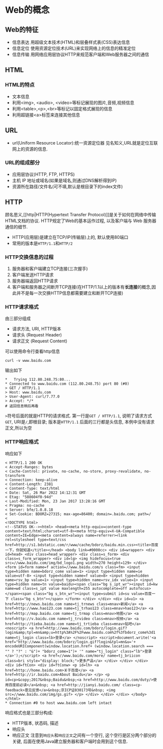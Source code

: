 # Web的概念
## Web的特征
- 信息表达
用超级文本技术(HTML)和层叠样式表(CSS)表达信息
- 信息定位
使用资源定位技术(URL)来实现网络上的信息的精准定位
- 信息传输
用网络应用层协议HTTP来规范客户端和Web服务器之间的通信

## HTML
### HTML的特点
- 文本信息
- 利用\<img\>, \<audio\>, \<video\>等标记展现的图片,音频,视频信息
- 利用\<table\>,\<p\>,\<br\>等标记以固定格式展现的信息
- 利用超链接\<a\>标签来连接其他信息

## URL
- url(Uniform Resource Locator):统一资源定位器
见名知义,URL就是定位互联网上的资源的信息.
### URL的组成部分
- 应用层协议(HTTP, FTP, HTTPS)
- 主机 IP 地址或域名(如果是域名,则通过DNS解析得到IP)
- 资源所在路径/文件名(可不填,默认是根目录下的index文件)

## HTTP
顾名思义,[[http|HTTP(Hypertext Transfer Protocol)]]是关于如何在网络中传输HTML文档的协议. HTTP规定了Web的基本运作过程, 以及客户端与 Web 服务器通信的细节.

- HTTP(应用层)是建立在TCP/IP(传输层)上的, 默认使用80端口
- 常用的版本是`HTTP/1.1`和`HTTP/2`

### HTTP交换信息的过程
1. 服务器和客户端建立TCP连接(三次握手)
2. 客户端发送HTTP请求
3. 服务器端返回HTTP请求
4. 客户端和服务器之间断开TCP连接(在HTTP/1.1以上的版本有**长连接**的概念,因此并不是每一次交换HTTP信息都需要建立和断开TCP连接)

### HTTP请求格式
由三部分组成
- 请求方法, URI, HTTP版本
- 请求头 (Request Header)
- 请求正文 (Request Content)

可以使用命令行查看http信息
```shell
curl -v www.baidu.com
```
输出如下
```shell
*   Trying 112.80.248.75:80...
* Connected to www.baidu.com (112.80.248.75) port 80 (#0)
> GET / HTTP/1.1
> Host: www.baidu.com
> User-Agent: curl/7.77.0
> Accept: */*
# 返回信息稍后再看
```
`>`符号后面的就是HTTP的请求格式.
第一行是`GET / HTTP/1.1`, 说明了请求方式`GET`, URI是`/`,即根目录; 版本是`HTTP/1.1`
后面的三行都是头信息, 本例中没有请求正文,所以为空

### HTTP响应格式
响应如下
```shell
< HTTP/1.1 200 OK
< Accept-Ranges: bytes
< Cache-Control: private, no-cache, no-store, proxy-revalidate, no-transform
< Connection: keep-alive
< Content-Length: 2381
< Content-Type: text/html
< Date: Sat, 26 Mar 2022 14:12:31 GMT
< Etag: "588604f0-94d"
< Last-Modified: Mon, 23 Jan 2017 13:28:16 GMT
< Pragma: no-cache
< Server: bfe/1.0.8.18
< Set-Cookie: BDORZ=27315; max-age=86400; domain=.baidu.com; path=/
<
<!DOCTYPE html>
<!--STATUS OK--><html> <head><meta http-equiv=content-type content=text/html;charset=utf-8><meta http-equiv=X-UA-Compatible content=IE=Edge><meta content=always name=referrer><link rel=stylesheet type=text/css href=http://s1.bdstatic.com/r/www/cache/bdorz/baidu.min.css><title>百度一下，你就知道</title></head> <body link=#0000cc> <div id=wrapper> <div id=head> <div class=head_wrapper> <div class=s_form> <div class=s_form_wrapper> <div id=lg> <img hidefocus=true src=//www.baidu.com/img/bd_logo1.png width=270 height=129> </div> <form id=form name=f action=//www.baidu.com/s class=fm> <input type=hidden name=bdorz_come value=1> <input type=hidden name=ie value=utf-8> <input type=hidden name=f value=8> <input type=hidden name=rsv_bp value=1> <input type=hidden name=rsv_idx value=1> <input type=hidden name=tn value=baidu><span class="bg s_ipt_wr"><input id=kw name=wd class=s_ipt value maxlength=255 autocomplete=off autofocus></span><span class="bg s_btn_wr"><input type=submit id=su value=百度一下 class="bg s_btn"></span> </form> </div> </div> <div id=u1> <a href=http://news.baidu.com name=tj_trnews class=mnav>新闻</a> <a href=http://www.hao123.com name=tj_trhao123 class=mnav>hao123</a> <a href=http://map.baidu.com name=tj_trmap class=mnav>地图</a> <a href=http://v.baidu.com name=tj_trvideo class=mnav>视频</a> <a href=http://tieba.baidu.com name=tj_trtieba class=mnav>贴吧</a> <noscript> <a href=http://www.baidu.com/bdorz/login.gif?login&amp;tpl=mn&amp;u=http%3A%2F%2Fwww.baidu.com%2f%3fbdorz_come%3d1 name=tj_login class=lb>登录</a> </noscript> <script>document.write('<a href="http://www.baidu.com/bdorz/login.gif?login&tpl=mn&u='+ encodeURIComponent(window.location.href+ (window.location.search === "" ? "?" : "&")+ "bdorz_come=1")+ '" name="tj_login" class="lb">登录</a>');</script> <a href=//www.baidu.com/more/ name=tj_briicon class=bri style="display: block;">更多产品</a> </div> </div> </div> <div id=ftCon> <div id=ftConw> <p id=lh> <a href=http://home.baidu.com>关于百度</a> <a href=http://ir.baidu.com>About Baidu</a> </p> <p id=cp>&copy;2017&nbsp;Baidu&nbsp;<a href=http://www.baidu.com/duty/>使用百度前必读</a>&nbsp; <a href=http://jianyi.baidu.com/ class=cp-feedback>意见反馈</a>&nbsp;京ICP证030173号&nbsp; <img src=//www.baidu.com/img/gs.gif> </p> </div> </div> </div> </body> </html>
* Connection #0 to host www.baidu.com left intact
```
响应格式也是三部分构成:
- HTTP版本, 状态码, 描述
- 响应头
- 响应正文
注意到`响应头`和`响应正文`之间有一个空行, 这个空行是区分两个部分的关键, 后面在使用Java建立服务器和客户端时会用到这个信息.
